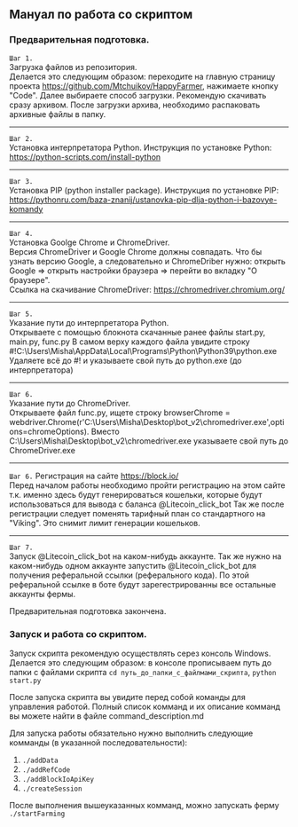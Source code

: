 ## Мануал по работа со скриптом

### Предварительная подготовка.

```Шаг 1.```  
Загрузка файлов из репозитория.  
Делается это следующим образом: переходите на главную страницу проекта https://github.com/Mtchuikov/HappyFarmer, нажимаете кнопку "Code". Далее выбираете способ загрузки. Рекомендую скачивать сразу архивом. После загрузки архива, необходимо распаковать архивные файлы в папку.

---

```Шаг 2.```  
Установка интерпретатора Python. Инструкция по установке Python: https://python-scripts.com/install-python

---

```Шаг 3.```  
Установка PIP (python installer package). Инструкция по установке PIP: https://pythonru.com/baza-znanij/ustanovka-pip-dlja-python-i-bazovye-komandy  

---

```Шаг 4.```  
Установка Goolge Chrome и ChromeDriver.   
Версия ChromeDriver и Google Chrome должны совпадать. Что бы узнать версию Google, а следовательно и ChromeDriber нужно: открыть Google => открыть настройки браузера => перейти во вкладку "О браузере".  
Ссылка на скачивание ChromeDriver: https://chromedriver.chromium.org/

---

```Шаг 5.```  
Указание пути до интерпретатора Python.  
Открываете с помощью блокнота скачанные ранее файлы start.py, main.py, func.py В самом верху каждого файла увидите строку #!C:\Users\Misha\AppData\Local\Programs\Python\Python39\python.exe Удаляете всё до #! и указываете свой путь до python.exe (до интерпретатора)

---

```Шаг 6.```  
Указание пути до ChromeDriver.  
Открываете файл func.py, ищете строку browserChrome = webdriver.Chrome(r'C:\Users\Misha\Desktop\bot_v2\chromedriver.exe',options=chromeOptions). Вместо C:\Users\Misha\Desktop\bot_v2\chromedriver.exe указываете свой путь до ChromeDriver.exe

---

```Шаг 6.``` 
Регистрация на сайте https://block.io/  
Перед началом работы необходимо пройти регистрацию на этом сайте т.к. именно здесь будут генерироваться кошельки, которые будут использоваться для вывода с баланса @Litecoin_click_bot Так же после регистрации следует поменять тарифный план со стандартного на "Viking". Это снимит лимит генерации кошельков.

---

```Шаг 7.```   
Запуск @Litecoin_click_bot на каком-нибудь аккаунте.
Так же нужно на каком-нибудь одном аккаунте запустить @Litecoin_click_bot для получения реферальной ссылки (реферального кода). По этой реферальной ссылке в боте будут зарегестрированны все остальные аккаунты фермы.


Предварительная подготовка закончена. 
  
  
### Запуск и работа со скриптом.

Запуск скрипта рекомендую осуществлять серез консоль Windows. Делается это следующим образом: в консоле прописываем путь до папки с файлами скрипта ```cd путь_до_папки_c_файлмами_скрипта```, ```python start.py```  

После запуска скрипта вы увидите перед собой команды для управления работой. Полный список комманд и их описание комманд вы можете найти в файле command_description.md  

Для запуска работы обязательно нужно выполнить следующие комманды (в указанной последовательности):  

1. ```./addData```  
2. ```./addRefCode  ```
3. ```./addBlockIoApiKey```  
4. ```./createSession```

После выполнения вышеуказанных комманд, можно запускать ферму ```./startFarming```
